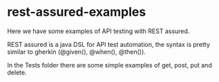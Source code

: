 # rest-assured-examples
Here we have some examples of API testing with REST assured.

REST assured is a java DSL for API test automation, the syntax is pretty similar to gherkin (@given(), @when(), @then()).

In the Tests folder there are some simple examples of get, post, put and delete. 
